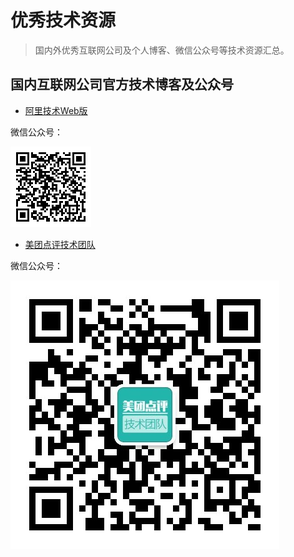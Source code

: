 # 优秀技术资源

> 国内外优秀互联网公司及个人博客、微信公众号等技术资源汇总。

## 国内互联网公司官方技术博客及公众号

- [阿里技术Web版](https://yq.aliyun.com/teams/111)

微信公众号：

![阿里技术](./images/alitech.bmp)

- [美团点评技术团队](https://tech.meituan.com/)

微信公众号：

![美团点评技术团队](./images/meituantech.jpg)
